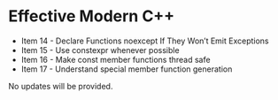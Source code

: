 # Effective Modern C++

* Item 14 - Declare Functions noexcept If They Won’t Emit Exceptions
* Item 15 - Use constexpr whenever possible
* Item 16 - Make const member functions thread safe
* Item 17 - Understand special member function generation 

No updates will be provided.
